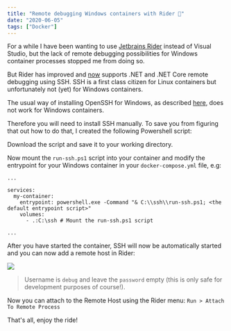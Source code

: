 ```yaml
---
title: "Remote debugging Windows containers with Rider 🐎"
date: "2020-06-05"
tags: ["Docker"]
---
```


For a while I have been wanting to use [Jetbrains Rider](https://www.jetbrains.com/rider/) instead of Visual Studio, but the lack of remote debugging possibilities for Windows container processes stopped me from doing so.
<!--more-->

But Rider has improved and [now](https://www.jetbrains.com/help/rider/SSH_Remote_Debugging.html) supports .NET and .NET Core remote debugging using SSH. SSH is a first class citizen for Linux containers but unfortunately not (yet) for Windows containers.

The usual way of installing OpenSSH for Windows, as described [here](https://docs.microsoft.com/en-us/windows-server/administration/openssh/openssh_install_firstuse), does not work for Windows containers.

Therefore you will need to install SSH manually. To save you from figuring that out how to do that, I created the following Powershell script:
<script src="https://gist.github.com/joostmeijles/7ec1cb7e7117bcb19e032fb5377d2e01"></script>

Download the script and save it to your working directory.

Now mount the `run-ssh.ps1` script into your container and modify the entrypoint for your Windows container in your `docker-compose.yml` file, e.g:
```
...

services:
  my-container:
    entrypoint: powershell.exe -Command "& C:\\ssh\\run-ssh.ps1; <the default entrypoint script>"
    volumes:
      - .:C:\ssh # Mount the run-ssh.ps1 script

...
```

After you have started the container, SSH will now be automatically started and you can now add a remote host in Rider:

![](/rider_remote_host.png)

> Username is `debug` and leave the `password` empty (this is only safe for development purposes of course!).

Now you can attach to the Remote Host using the Rider menu: `Run > Attach To Remote Process`

That's all, enjoy the ride!
